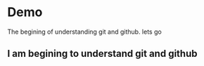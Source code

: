 # Demo

The begining of understanding git and github. lets go

## I am begining to understand git and github
